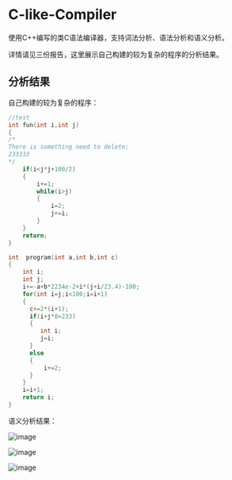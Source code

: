 # C-like-Compiler

使用C++编写的类C语法编译器，支持词法分析、语法分析和语义分析。

详情请见三份报告，这里展示自己构建的较为复杂的程序的分析结果。

## 分析结果

自己构建的较为复杂的程序：

```cpp
//test
int fun(int i,int j)
{
/*
There is something need to delete;
233333
*/
    if(i<j*j+100/2)
    {
        i+=1;
        while(i>j)
        {
            i=2;
            j+=i;
        }
    }
    return;
}

int  program(int a,int b,int c)
{
    int i;
    int j;
    i+=-a+b*2234e-2+i*(j+i/23.4)-100;
    for(int i=j;i<100;i=i+1)
    {
      c+=2*(i+1);
      if(i+j*8>233)
      {
         int i;
         j=i;
      }
      else
      {
          i+=2;
      }
    }
    i=i+1;
    return i;       
}
```

语义分析结果：

![image](https://user-images.githubusercontent.com/65942634/233097622-4431d290-6482-4d70-988c-953409d07b48.png)

![image](https://user-images.githubusercontent.com/65942634/233097661-0a506e95-a34e-47a1-9595-1c2cf34b10b1.png)

![image](https://user-images.githubusercontent.com/65942634/233097911-427422d6-4967-4498-9318-09517fdf0284.png)


